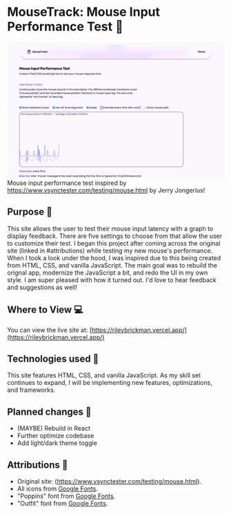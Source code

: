 # MouseTrack: Mouse Input Performance Test &#128075;
![site-screenshot](./public/MouseTrack-screenshot.png)
Mouse input performance test inspired by https://www.vsynctester.com/testing/mouse.html by Jerry Jongerius!

## Purpose &#127919;
This site allows the user to test their mouse input latency with a graph to display feedback. There are five settings to choose from that allow the user to customize their test. I began this project after coming across the original site (linked in #attributions) while testing my new mouse's performance. When I took a look under the hood, I was inspired due to this being created from HTML, CSS, and vanilla JavaScript. The main goal was to rebuild the orignal app, modernize the JavaScript a bit, and redo the UI in my own style. I am super pleased with how it turned out. I'd love to hear feedback and suggestions as well!

## Where to View &#128187;
You can view the live site at: [https://rileybrickman.vercel.app/](https://rileybrickman.vercel.app/)

## Technologies used &#128640;
This site features HTML, CSS, and vanilla JavaScript. As my skill set continues to expand, I will be implementing new features, optimizations, and frameworks. 

## Planned changes &#128221;
- (MAYBE) Rebuild in React
- Further optimize codebase
- Add light/dark theme toggle

## Attributions &#128226;

- Original site: (https://www.vsynctester.com/testing/mouse.html).
- All icons from [Google Fonts](https://fonts.google.com/icons).
- "Poppins" font from [Google Fonts](https://fonts.google.com/specimen/Poppins).
- "Outfit" font from [Google Fonts](https://fonts.google.com/specimen/Outfit).
